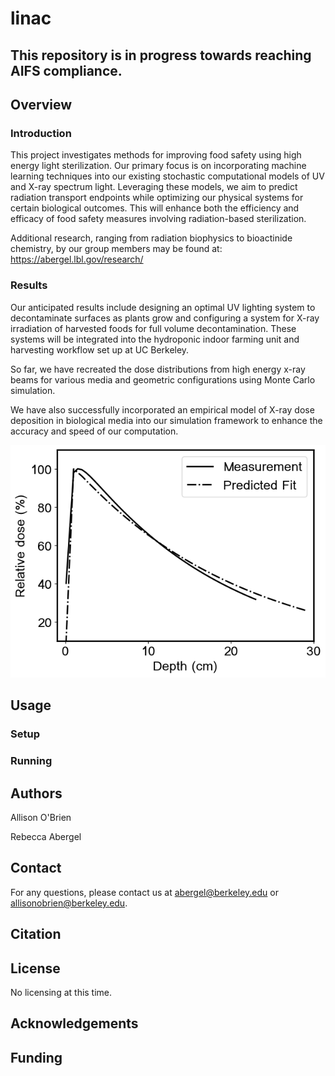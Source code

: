 # linac
## This repository is in progress towards reaching AIFS compliance.

## Overview

### Introduction

This project investigates methods for improving food safety using high energy light sterilization. Our primary focus is on incorporating machine learning techniques into our existing stochastic computational models of UV and X-ray spectrum light. Leveraging these models, we aim to predict radiation transport endpoints while optimizing our physical systems for certain biological outcomes. This will enhance both the efficiency and efficacy of food safety measures involving radiation-based sterilization.

Additional research, ranging from radiation biophysics to bioactinide chemistry, by our group members may be found at: https://abergel.lbl.gov/research/

### Results

Our anticipated results include designing an optimal UV lighting system to decontaminate surfaces as plants grow and configuring a system for X-ray irradiation of harvested foods for full volume decontamination. These systems will be integrated into the hydroponic indoor farming unit and harvesting workflow set up at UC Berkeley.

So far, we have recreated the dose distributions from high energy x-ray beams for various media and geometric configurations using Monte Carlo simulation.



We have also successfully incorporated an empirical model of X-ray dose deposition in biological media into our simulation framework to enhance the accuracy and speed of our computation.

![6MVPDD_ML_2](6MVPDD_ML_2.png) <br />


## Usage

### Setup


### Running

## Authors

Allison O'Brien

Rebecca Abergel

## Contact

For any questions, please contact us at abergel@berkeley.edu or allisonobrien@berkeley.edu.

## Citation


## License

No licensing at this time.

## Acknowledgements

## Funding

